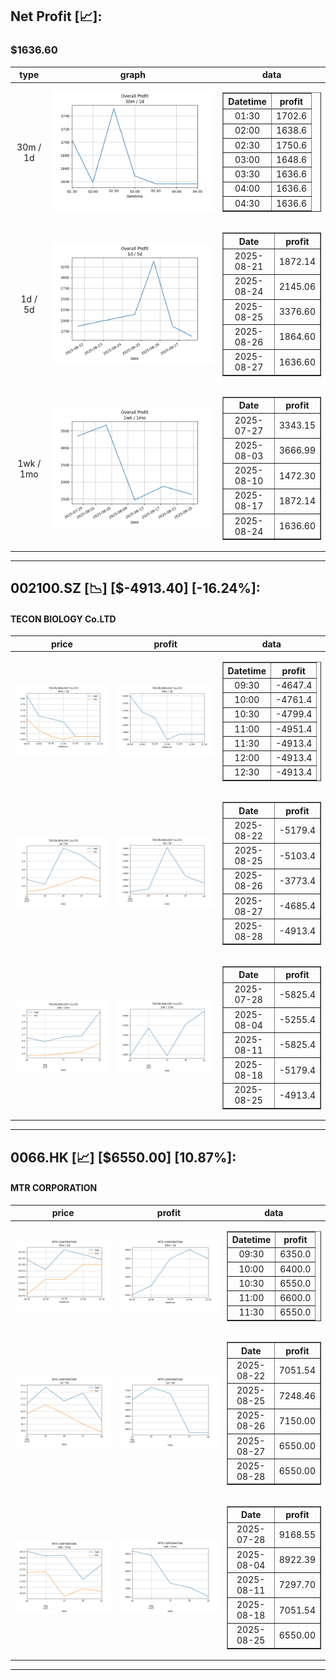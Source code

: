 ## Net Profit [📈]:
### $1636.60
|type|graph|data|
|:---:|:---:|:---:|
|30m / 1d|![net_profit](image/overall_30m-1d.png)|<table border="1" class="dataframe"> <thead> <tr style="text-align: center;"> <th>Datetime</th> <th>profit</th> </tr> </thead> <tbody> <tr> <td>01:30</td> <td>1702.6</td> </tr> <tr> <td>02:00</td> <td>1638.6</td> </tr> <tr> <td>02:30</td> <td>1750.6</td> </tr> <tr> <td>03:00</td> <td>1648.6</td> </tr> <tr> <td>03:30</td> <td>1636.6</td> </tr> <tr> <td>04:00</td> <td>1636.6</td> </tr> <tr> <td>04:30</td> <td>1636.6</td> </tr> </tbody></table>|
|1d / 5d|![net_profit](image/overall_1d-5d.png)|<table border="1" class="dataframe"> <thead> <tr style="text-align: center;"> <th>Date</th> <th>profit</th> </tr> </thead> <tbody> <tr> <td>2025-08-21</td> <td>1872.14</td> </tr> <tr> <td>2025-08-24</td> <td>2145.06</td> </tr> <tr> <td>2025-08-25</td> <td>3376.60</td> </tr> <tr> <td>2025-08-26</td> <td>1864.60</td> </tr> <tr> <td>2025-08-27</td> <td>1636.60</td> </tr> </tbody></table>|
|1wk / 1mo|![net_profit](image/overall_1wk-1mo.png)|<table border="1" class="dataframe"> <thead> <tr style="text-align: center;"> <th>Date</th> <th>profit</th> </tr> </thead> <tbody> <tr> <td>2025-07-27</td> <td>3343.15</td> </tr> <tr> <td>2025-08-03</td> <td>3666.99</td> </tr> <tr> <td>2025-08-10</td> <td>1472.30</td> </tr> <tr> <td>2025-08-17</td> <td>1872.14</td> </tr> <tr> <td>2025-08-24</td> <td>1636.60</td> </tr> </tbody></table>|
---
## 002100.SZ [📉] [$-4913.40] [-16.24%]:
#### TECON BIOLOGY Co.LTD
|price|profit|data|
|:---:|:---:|:---:|
|![price](image/002100.SZ_30m-1d_price.png)|![profit](image/002100.SZ_30m-1d_profit.png)|<table border="1" class="dataframe"> <thead> <tr style="text-align: center;"> <th>Datetime</th> <th>profit</th> </tr> </thead> <tbody> <tr> <td>09:30</td> <td>-4647.4</td> </tr> <tr> <td>10:00</td> <td>-4761.4</td> </tr> <tr> <td>10:30</td> <td>-4799.4</td> </tr> <tr> <td>11:00</td> <td>-4951.4</td> </tr> <tr> <td>11:30</td> <td>-4913.4</td> </tr> <tr> <td>12:00</td> <td>-4913.4</td> </tr> <tr> <td>12:30</td> <td>-4913.4</td> </tr> </tbody></table>|
|![price](image/002100.SZ_1d-5d_price.png)|![profit](image/002100.SZ_1d-5d_profit.png)|<table border="1" class="dataframe"> <thead> <tr style="text-align: center;"> <th>Date</th> <th>profit</th> </tr> </thead> <tbody> <tr> <td>2025-08-22</td> <td>-5179.4</td> </tr> <tr> <td>2025-08-25</td> <td>-5103.4</td> </tr> <tr> <td>2025-08-26</td> <td>-3773.4</td> </tr> <tr> <td>2025-08-27</td> <td>-4685.4</td> </tr> <tr> <td>2025-08-28</td> <td>-4913.4</td> </tr> </tbody></table>|
|![price](image/002100.SZ_1wk-1mo_price.png)|![profit](image/002100.SZ_1wk-1mo_profit.png)|<table border="1" class="dataframe"> <thead> <tr style="text-align: center;"> <th>Date</th> <th>profit</th> </tr> </thead> <tbody> <tr> <td>2025-07-28</td> <td>-5825.4</td> </tr> <tr> <td>2025-08-04</td> <td>-5255.4</td> </tr> <tr> <td>2025-08-11</td> <td>-5825.4</td> </tr> <tr> <td>2025-08-18</td> <td>-5179.4</td> </tr> <tr> <td>2025-08-25</td> <td>-4913.4</td> </tr> </tbody></table>|
---
## 0066.HK [📈] [$6550.00] [10.87%]:
#### MTR CORPORATION
|price|profit|data|
|:---:|:---:|:---:|
|![price](image/0066.HK_30m-1d_price.png)|![profit](image/0066.HK_30m-1d_profit.png)|<table border="1" class="dataframe"> <thead> <tr style="text-align: center;"> <th>Datetime</th> <th>profit</th> </tr> </thead> <tbody> <tr> <td>09:30</td> <td>6350.0</td> </tr> <tr> <td>10:00</td> <td>6400.0</td> </tr> <tr> <td>10:30</td> <td>6550.0</td> </tr> <tr> <td>11:00</td> <td>6600.0</td> </tr> <tr> <td>11:30</td> <td>6550.0</td> </tr> </tbody></table>|
|![price](image/0066.HK_1d-5d_price.png)|![profit](image/0066.HK_1d-5d_profit.png)|<table border="1" class="dataframe"> <thead> <tr style="text-align: center;"> <th>Date</th> <th>profit</th> </tr> </thead> <tbody> <tr> <td>2025-08-22</td> <td>7051.54</td> </tr> <tr> <td>2025-08-25</td> <td>7248.46</td> </tr> <tr> <td>2025-08-26</td> <td>7150.00</td> </tr> <tr> <td>2025-08-27</td> <td>6550.00</td> </tr> <tr> <td>2025-08-28</td> <td>6550.00</td> </tr> </tbody></table>|
|![price](image/0066.HK_1wk-1mo_price.png)|![profit](image/0066.HK_1wk-1mo_profit.png)|<table border="1" class="dataframe"> <thead> <tr style="text-align: center;"> <th>Date</th> <th>profit</th> </tr> </thead> <tbody> <tr> <td>2025-07-28</td> <td>9168.55</td> </tr> <tr> <td>2025-08-04</td> <td>8922.39</td> </tr> <tr> <td>2025-08-11</td> <td>7297.70</td> </tr> <tr> <td>2025-08-18</td> <td>7051.54</td> </tr> <tr> <td>2025-08-25</td> <td>6550.00</td> </tr> </tbody></table>|
---
